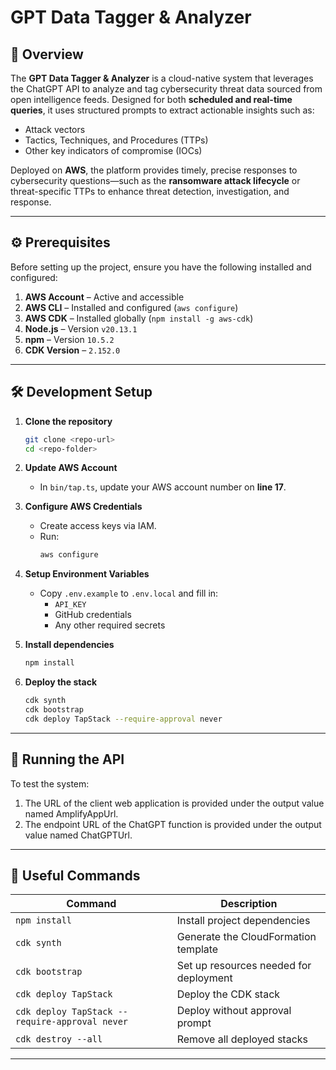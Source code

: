 # GPT Data Tagger & Analyzer

## 📘 Overview

The **GPT Data Tagger & Analyzer** is a cloud-native system that leverages the ChatGPT API to analyze and tag cybersecurity threat data sourced from open intelligence feeds. Designed for both **scheduled and real-time queries**, it uses structured prompts to extract actionable insights such as:

- Attack vectors  
- Tactics, Techniques, and Procedures (TTPs)  
- Other key indicators of compromise (IOCs)

Deployed on **AWS**, the platform provides timely, precise responses to cybersecurity questions—such as the **ransomware attack lifecycle** or threat-specific TTPs to enhance threat detection, investigation, and response.

---

## ⚙️ Prerequisites

Before setting up the project, ensure you have the following installed and configured:

1. **AWS Account** – Active and accessible
2. **AWS CLI** – Installed and configured (`aws configure`)  
3. **AWS CDK** – Installed globally (`npm install -g aws-cdk`)
4. **Node.js** – Version `v20.13.1`
5. **npm** – Version `10.5.2`
6. **CDK Version** – `2.152.0`

---

## 🛠️ Development Setup

1. **Clone the repository**
   ```bash
   git clone <repo-url>
   cd <repo-folder>
   ```

2. **Update AWS Account**
   - In `bin/tap.ts`, update your AWS account number on **line 17**.

3. **Configure AWS Credentials**
   - Create access keys via IAM.
   - Run:
     ```bash
     aws configure
     ```

4. **Setup Environment Variables**
   - Copy `.env.example` to `.env.local` and fill in:
     - `API_KEY`
     - GitHub credentials
     - Any other required secrets

5. **Install dependencies**
   ```bash
   npm install
   ```

6. **Deploy the stack**
   ```bash
   cdk synth
   cdk bootstrap
   cdk deploy TapStack --require-approval never
   ```

---

## 🚀 Running the API

To test the system:

1. The URL of the client web application is provided under the output value named AmplifyAppUrl.
2. The endpoint URL of the ChatGPT function is provided under the output value named ChatGPTUrl.

---

## 🧰 Useful Commands

| Command | Description |
|--------|-------------|
| `npm install` | Install project dependencies |
| `cdk synth` | Generate the CloudFormation template |
| `cdk bootstrap` | Set up resources needed for deployment |
| `cdk deploy TapStack` | Deploy the CDK stack |
| `cdk deploy TapStack --require-approval never` | Deploy without approval prompt |
| `cdk destroy --all` | Remove all deployed stacks |

---